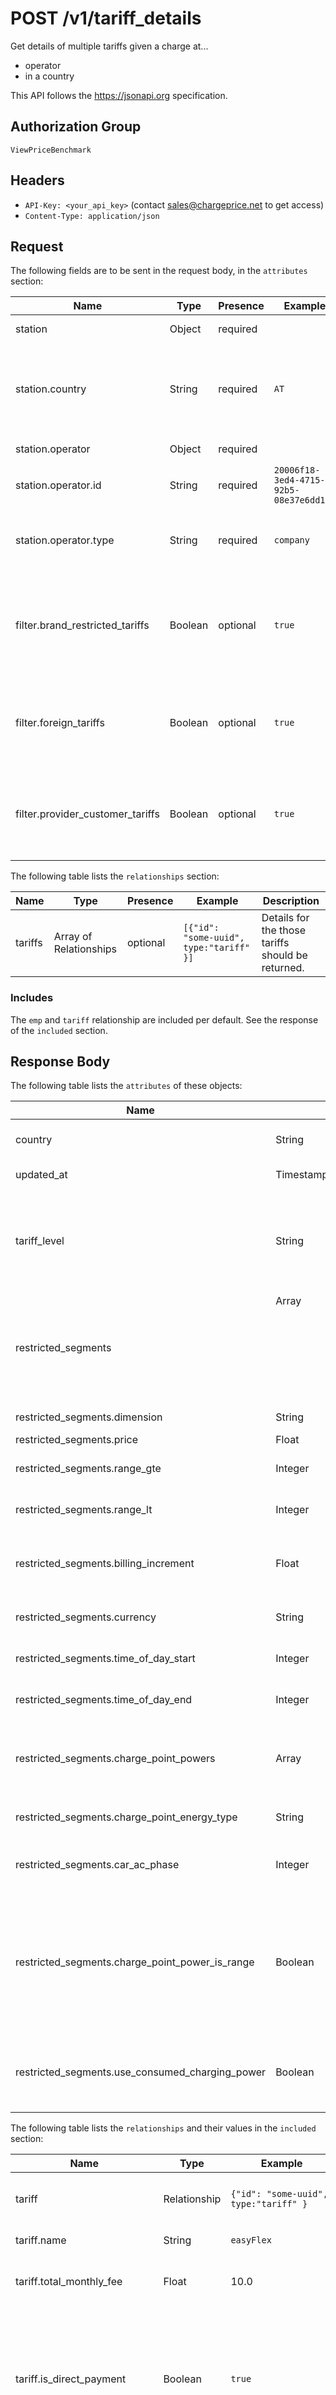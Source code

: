 # POST /v1/tariff_details

Get details of multiple tariffs given a charge at...

* operator
* in a country

This API follows the <https://jsonapi.org> specification.

## Authorization Group

`ViewPriceBenchmark`

## Headers

* `API-Key: <your_api_key>` (contact <sales@chargeprice.net> to get access)
* `Content-Type: application/json`

## Request

The following fields are to be sent in the request body, in the `attributes` section:

| **Name**                         | **Type** | **Presence** | **Example**                            | **Description**                                                         |
|----------------------------------|----------|--------------|----------------------------------------|-------------------------------------------------------------------------|
| station                          | Object   | required     |                                        | Station reference                                                       |
| station.country                  | String   | required     | `AT`                                   | ISO 3166 code of the country where the prices should be fetched         |
| station.operator                 | Object   | required     |                                        | Operator of the station                                                 |
| station.operator.id              | String   | required     | `20006f18-3ed4-4715-92b5-08e37e6dd18c` | ID of the operator company                                              |
| station.operator.type            | String   | required     | `company`                              | Type of the company (always `company` for now)                          |
| filter.brand_restricted_tariffs  | Boolean  | optional     | `true`                                 | Include tariffs restricted to specific vehicle brands. Default: `true`. |
| filter.foreign_tariffs           | Boolean  | optional     | `true`                                 | Include tariffs restricted to specific countries. Default: `true`.      |
| filter.provider_customer_tariffs | Boolean  | optional     | `true`                                 | Include tariffs restricted to provider customers. Default: `false`.     |

The following table lists the `relationships` section:

| **Name** | **Type**               | **Presence** | **Example**                             | **Description**                                   |
|----------|------------------------|--------------|-----------------------------------------|---------------------------------------------------|
| tariffs  | Array of Relationships | optional     | `[{"id": "some-uuid", type:"tariff" }]` | Details for the those tariffs should be returned. |

### Includes

The `emp` and `tariff` relationship are included per default.
See the response of the `included` section.

## Response Body

The following table lists the `attributes` of these objects:

| **Name**                                        | **Type**      | **Example**   | **Description**                                                                                                                                                                                                                                                              |
|-------------------------------------------------|---------------|---------------|------------------------------------------------------------------------------------------------------------------------------------------------------------------------------------------------------------------------------------------------------------------------------|
| country                                         | String        | `AT`          | ISO 3166 code of the country for which the prices are defined.                                                                                                                                                                                                               |
| updated_at                                      | Timestamp     | 1664446527000 | Time when the tariff has been updated                                                                                                                                                                                                                                        |
| tariff_level                                    | String        | `cpo`         | At which level this tariff applies: `country`: the default tariff for all CPOs in this country, `cpo`: tariff applies to all EVSEs of this CPO, `evse` (not implemented yet): tariff applies only to a specific EVSE.                                                        |
| restricted_segments                             | Array<Object> | -             |                                                                                                                                                                                                                                                                              |
| restricted_segments.dimension                   | String        | `minute`      | Either "minute", "kwh" or "session"                                                                                                                                                                                                                                          |
| restricted_segments.price                       | Float         | 0.39          | The price per dimension.                                                                                                                                                                                                                                                     |
| restricted_segments.range_gte                   | Integer       | 60            | From which dimension value the price applies. e.g. from 60 minutes on.                                                                                                                                                                                                       |
| restricted_segments.range_lt                    | Integer       | 120           | Until which dimension value the price applies.      e.g. until 120 minutes.                                                                                                                                                                                                  |
| restricted_segments.billing_increment           | Float         | 10            | e.g. if dimension is `minute` and billing increment is 10, the customer is charged in blocks of any started 10 minutes.                                                                                                                                                      |
| restricted_segments.currency                    | String        | `EUR`         | The currency of this component. Overrules the `currency` of the tariff.                                                                                                                                                                                                      |
| restricted_segments.time_of_day_start           | Integer       | 720           | Time of day when this segment starts to match. In minutes.                                                                                                                                                                                                                   |
| restricted_segments.time_of_day_end             | Integer       | 1200          | Time of day when this segment stops to match. In minutes.                                                                                                                                                                                                                    |
| restricted_segments.charge_point_powers         | Array<Float>  | [0.0,22.0]    | List of power value restrictions of a charge point. If empty, all power values match. Also see `charge_point_power_is_range` on how to use this field.                                                                                                                       |
| restricted_segments.charge_point_energy_type    | String        | `ac`          | Matching power/phase. Either "ac", "dc" or `null` if it applies for both.                                                                                                                                                                                                    |
| restricted_segments.car_ac_phase                | Integer       | 3             | Matching AC phases of the car (legacy attribute, practically not used anymore by EMSPs).                                                                                                                                                                                     |
| restricted_segments.charge_point_power_is_range | Boolean       | `true`        | `true`: List of `charge_point_powers` has two values, which define a range of matching power values (Example: [11,22] => 11, 15 and 22 kW charge points match). `false`: Only specifc values are matching (Example: [11,22] => 11 and 22 kW charge points match, 15 kw not). |
| restricted_segments.use_consumed_charging_power | Boolean       | `false`       | if `true`: The consumed power of the car defines the price, instead of the maximum power of the station. `false`: Maximum power of the station defines the price.                                                                                                            |

The following table lists the `relationships` and their values in the `included` section:

| **Name**                      | **Type**           | **Example**                            | **Description**                                                                                               |
|-------------------------------|--------------------|----------------------------------------|---------------------------------------------------------------------------------------------------------------|
| tariff                        | Relationship       | `{"id": "some-uuid", type:"tariff" }`  | The tariff for which the details are given.                                                                   |
| tariff.name                   | String             | `easyFlex`                             | Name of the tariff                                                                                            |
| tariff.total_monthly_fee      | Float              | 10.0                                   | Monthly fee incl. a 12th of any yearly fee.                                                                   |
| tariff.is_direct_payment      | Boolean            | `true`                                 | If true, tariff is only available for customers of a provider (e.g. electricity provider for the home).       |
| tariff.provider_customer_only | Boolean            | `true`                                 | This tariff can be used without registration                                                                  |
| tariff.currency               | String             | `EUR`                                  | Main currency of the tariff. Applies to e.g. the monthly fee. Currency of prices can vary country by country. |
| tariff.url                    | String             | `http://www.google.at`                 | Website of the tariff.                                                                                        |
| tariff.vehicle_brands         | Relationship Array | -                                      | Only owners of these vehicle brands are allowed to subscribe to this tariff.                                  |
| emp                           | Relationship       | `{"id": "some-uuid", type:"company" }` | The EMP (E-Mobility Service Provider) who offers the tariff.                                                  |
| emp.name                      | String             | `Energie Steiermark`                   | Company name of the EMP                                                                                       |
| cpo                           | Relationship       | `{"id": "some-uuid", type:"company" }` | The CPO (Charge Point Operator) to which this tariff applies.                                                 |

Timestamp = Millis since 1.1.1970

### Unit prices for a specifc charge point

The `restricted_segments` array contains a list of all unit prices that define an EMP tariff at a specific CPO for all charge points.

In order to get the unit prices for a specifc charge point (e.g. 22 kW AC) you need to filter the `restricted_segments` and only use those array items, that are matching the charging station configuration. Note that one segment can be used by multiple charging station configurations. e.g. there could be a session fee, which applies to all power levels and it might only listed once in the `restricted_segments`.

To find all matching segments you need to filter using the following attributes:

* charge_point_energy_type
* charge_point_powers
* charge_point_power_is_range
* use_consumed_charging_power
* car_ac_phase

## Example

### Request

```http
POST http://example-base-url.com/v1/tariff_details
Content-Type: application/json
Api-Key: my-secret-key
```

Body:

```json
{
  "data": {
    "attributes": {
      "station": {
        "country": "AT",
        "operator": {
          "id": "50006f18-3ed4-4715-92b5-08e37e6dd18c",
          "type": "company"
        }
      },
      "filter": {
        "brand_restricted_tariffs": true,
        "foreign_tariffs": true,
        "provider_customer_tariffs": true,
      }
    },
    "relationships": {
      "tariffs": {
        "data": [
          {
            "id": "20006f18-3ed4-4715-92b5-08e37e6dd18c",
            "type": "tariff"
          }
        ]
      }
    }
  }
}
```

### Response

#### 200 Ok

Body:

```json
{
  "data": [
    {
      "id": "40006f18-3ed4-4715-92b5-08e37e6dd18c",
      "type": "station_tariff_details",
      "attributes": {
        "updated_at": 1546300800000,
        "tariff_level": "country",
        "restricted_segments": [
          {
            "dimension": "kwh",
            "price": 2.0,
            "range_gte": null,
            "range_lt": null,
            "billing_increment": 0.01,
            "currency": "EUR",
            "time_of_day_start": null,
            "time_of_day_end": null,
            "charge_point_powers": [
              0.0,
              22.0
            ],
            "charge_point_energy_type": "ac",
            "car_ac_phase": 2,
            "charge_point_power_is_range": true,
            "use_consumed_charging_power": false
          }
        ]
      },
      "relationships": {
        "emp": {
          "data": {
            "type": "company",
            "id": "10006f18-3ed4-4715-92b5-08e37e6dd18c"
          }
        },
        "tariff": {
          "data": {
            "type": "tariff",
            "id": "20006f18-3ed4-4715-92b5-08e37e6dd18c"
          }
        },
        "cpo": {
          "data": {
            "type": "company",
            "id": "50006f18-3ed4-4715-92b5-08e37e6dd18c"
          }
        }
      }
    }
  ],
  "included": [
    {
      "id": "10006f18-3ed4-4715-92b5-08e37e6dd18c",
      "type": "company",
      "attributes": {
        "name": "Energie Steiermark",
      }
    },
    {
      "id": "20006f18-3ed4-4715-92b5-08e37e6dd18c",
      "type": "tariff",
      "attributes": {
        "name": "easyFlex",
        "total_monthly_fee": 5.0,
        "is_direct_payment": false,
        "provider_customer_only": false,
        "currency": "EUR",
        "url": "http://www.google.at"
      },
      "relationships": {
        "vehicle_brands": {
          "data": [
            {
              "id": "50006f11-3ed4-4715-92b5-08e37e6dd185",
              "type": "brand"
            }
          ]
        }
      }
    }
  ]
}
```

##### 400 Bad Request

Client provided invalid request body.

```json
{
  "errors": [
    {
      "status": "400",
      "code": "BAD_REQUEST",
      "title": "..."
    }
  ]
}
```

##### 403 Forbidden

* API-Key is missing
* API-Key is invalid
* API-Key not authorized to perform action

```json
{
  "errors": [
    {
      "status": "403",
      "code": "FORBIDDEN",
      "title": "api_key missing"
    }
  ]
}
```

##### 500 Internal Server Error

An unexpected error happened.

```json
{
  "errors": [
    {
      "status": "500",
      "code": "INTERNAL_SERVER_ERROR",
      "title": "some error"
    }
  ]
}
```
